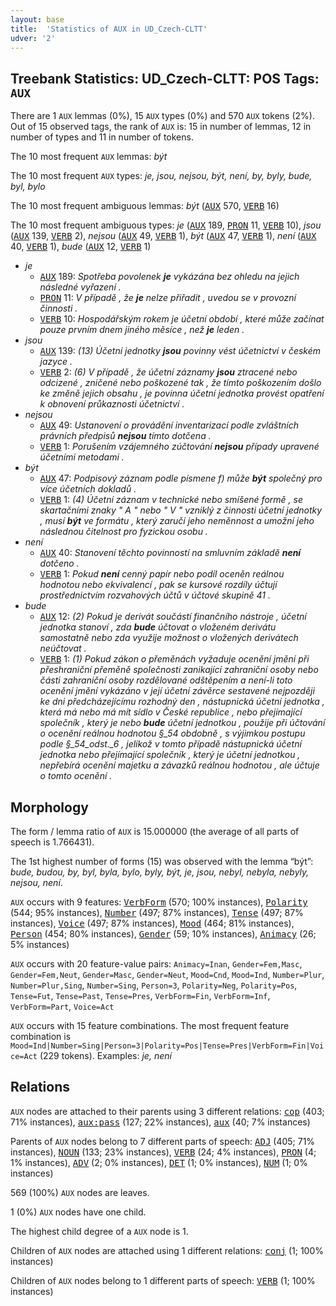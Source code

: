 ```yaml
---
layout: base
title:  'Statistics of AUX in UD_Czech-CLTT'
udver: '2'
---
```


## Treebank Statistics: UD_Czech-CLTT: POS Tags: `AUX`

There are 1 `AUX` lemmas (0%), 15 `AUX` types (0%) and 570 `AUX` tokens (2%).
Out of 15 observed tags, the rank of `AUX` is: 15 in number of lemmas, 12 in number of types and 11 in number of tokens.

The 10 most frequent `AUX` lemmas: <em>být</em>

The 10 most frequent `AUX` types:  <em>je, jsou, nejsou, být, není, by, byly, bude, byl, bylo</em>

The 10 most frequent ambiguous lemmas: <em>být</em> (<tt><a href="cs_cltt-pos-AUX.html">AUX</a></tt> 570, <tt><a href="cs_cltt-pos-VERB.html">VERB</a></tt> 16)

The 10 most frequent ambiguous types:  <em>je</em> (<tt><a href="cs_cltt-pos-AUX.html">AUX</a></tt> 189, <tt><a href="cs_cltt-pos-PRON.html">PRON</a></tt> 11, <tt><a href="cs_cltt-pos-VERB.html">VERB</a></tt> 10), <em>jsou</em> (<tt><a href="cs_cltt-pos-AUX.html">AUX</a></tt> 139, <tt><a href="cs_cltt-pos-VERB.html">VERB</a></tt> 2), <em>nejsou</em> (<tt><a href="cs_cltt-pos-AUX.html">AUX</a></tt> 49, <tt><a href="cs_cltt-pos-VERB.html">VERB</a></tt> 1), <em>být</em> (<tt><a href="cs_cltt-pos-AUX.html">AUX</a></tt> 47, <tt><a href="cs_cltt-pos-VERB.html">VERB</a></tt> 1), <em>není</em> (<tt><a href="cs_cltt-pos-AUX.html">AUX</a></tt> 40, <tt><a href="cs_cltt-pos-VERB.html">VERB</a></tt> 1), <em>bude</em> (<tt><a href="cs_cltt-pos-AUX.html">AUX</a></tt> 12, <tt><a href="cs_cltt-pos-VERB.html">VERB</a></tt> 1)


* <em>je</em>
  * <tt><a href="cs_cltt-pos-AUX.html">AUX</a></tt> 189: <em>Spotřeba povolenek <b>je</b> vykázána bez ohledu na jejich následné vyřazení .</em>
  * <tt><a href="cs_cltt-pos-PRON.html">PRON</a></tt> 11: <em>V případě , že <b>je</b> nelze přiřadit , uvedou se v provozní činnosti .</em>
  * <tt><a href="cs_cltt-pos-VERB.html">VERB</a></tt> 10: <em>Hospodářským rokem je účetní období , které může začínat pouze prvním dnem jiného měsíce , než <b>je</b> leden .</em>
* <em>jsou</em>
  * <tt><a href="cs_cltt-pos-AUX.html">AUX</a></tt> 139: <em>(13) Účetní jednotky <b>jsou</b> povinny vést účetnictví v českém jazyce .</em>
  * <tt><a href="cs_cltt-pos-VERB.html">VERB</a></tt> 2: <em>(6) V případě , že účetní záznamy <b>jsou</b> ztracené nebo odcizené , zničené nebo poškozené tak , že tímto poškozením došlo ke změně jejich obsahu , je povinna účetní jednotka provést opatření k obnovení průkaznosti účetnictví .</em>
* <em>nejsou</em>
  * <tt><a href="cs_cltt-pos-AUX.html">AUX</a></tt> 49: <em>Ustanovení o provádění inventarizací podle zvláštních právních předpisů <b>nejsou</b> tímto dotčena .</em>
  * <tt><a href="cs_cltt-pos-VERB.html">VERB</a></tt> 1: <em>Porušením vzájemného zúčtování <b>nejsou</b> případy upravené účetními metodami .</em>
* <em>být</em>
  * <tt><a href="cs_cltt-pos-AUX.html">AUX</a></tt> 47: <em>Podpisový záznam podle písmene f) může <b>být</b> společný pro více účetních dokladů .</em>
  * <tt><a href="cs_cltt-pos-VERB.html">VERB</a></tt> 1: <em>(4) Účetní záznam v technické nebo smíšené formě , se skartačními znaky " A " nebo " V " vzniklý z činnosti účetní jednotky , musí <b>být</b> ve formátu , který zaručí jeho neměnnost a umožní jeho následnou čitelnost pro fyzickou osobu .</em>
* <em>není</em>
  * <tt><a href="cs_cltt-pos-AUX.html">AUX</a></tt> 40: <em>Stanovení těchto povinností na smluvním základě <b>není</b> dotčeno .</em>
  * <tt><a href="cs_cltt-pos-VERB.html">VERB</a></tt> 1: <em>Pokud <b>není</b> cenný papír nebo podíl oceněn reálnou hodnotou nebo ekvivalencí , pak se kursové rozdíly účtují prostřednictvím rozvahových účtů v účtové skupině 41 .</em>
* <em>bude</em>
  * <tt><a href="cs_cltt-pos-AUX.html">AUX</a></tt> 12: <em>(2) Pokud je derivát součástí finančního nástroje , účetní jednotka stanoví , zda <b>bude</b> účtovat o vloženém derivátu samostatně nebo zda využije možnost o vložených derivátech neúčtovat .</em>
  * <tt><a href="cs_cltt-pos-VERB.html">VERB</a></tt> 1: <em>(1) Pokud zákon o přeměnách vyžaduje ocenění jmění při přeshraniční přeměně společnosti zanikající zahraniční osoby nebo části zahraniční osoby rozdělované odštěpením a není-li toto ocenění jmění vykázáno v její účetní závěrce sestavené nejpozději ke dni předcházejícímu rozhodný den , nástupnická účetní jednotka , která má nebo má mít sídlo v České republice , nebo přejímající společník , který je nebo <b>bude</b> účetní jednotkou , použije při účtování o ocenění reálnou hodnotou §_54 obdobně , s výjimkou postupu podle §_54_odst._6 , jelikož v tomto případě nástupnická účetní jednotka nebo přejímající společník , který je účetní jednotkou , nepřebírá ocenění majetku a závazků reálnou hodnotou , ale účtuje o tomto ocenění .</em>

## Morphology

The form / lemma ratio of `AUX` is 15.000000 (the average of all parts of speech is 1.766431).

The 1st highest number of forms (15) was observed with the lemma “být”: <em>bude, budou, by, byl, byla, bylo, byly, být, je, jsou, nebyl, nebyla, nebyly, nejsou, není</em>.

`AUX` occurs with 9 features: <tt><a href="cs_cltt-feat-VerbForm.html">VerbForm</a></tt> (570; 100% instances), <tt><a href="cs_cltt-feat-Polarity.html">Polarity</a></tt> (544; 95% instances), <tt><a href="cs_cltt-feat-Number.html">Number</a></tt> (497; 87% instances), <tt><a href="cs_cltt-feat-Tense.html">Tense</a></tt> (497; 87% instances), <tt><a href="cs_cltt-feat-Voice.html">Voice</a></tt> (497; 87% instances), <tt><a href="cs_cltt-feat-Mood.html">Mood</a></tt> (464; 81% instances), <tt><a href="cs_cltt-feat-Person.html">Person</a></tt> (454; 80% instances), <tt><a href="cs_cltt-feat-Gender.html">Gender</a></tt> (59; 10% instances), <tt><a href="cs_cltt-feat-Animacy.html">Animacy</a></tt> (26; 5% instances)

`AUX` occurs with 20 feature-value pairs: `Animacy=Inan`, `Gender=Fem,Masc`, `Gender=Fem,Neut`, `Gender=Masc`, `Gender=Neut`, `Mood=Cnd`, `Mood=Ind`, `Number=Plur`, `Number=Plur,Sing`, `Number=Sing`, `Person=3`, `Polarity=Neg`, `Polarity=Pos`, `Tense=Fut`, `Tense=Past`, `Tense=Pres`, `VerbForm=Fin`, `VerbForm=Inf`, `VerbForm=Part`, `Voice=Act`

`AUX` occurs with 15 feature combinations.
The most frequent feature combination is `Mood=Ind|Number=Sing|Person=3|Polarity=Pos|Tense=Pres|VerbForm=Fin|Voice=Act` (229 tokens).
Examples: <em>je, není</em>


## Relations

`AUX` nodes are attached to their parents using 3 different relations: <tt><a href="cs_cltt-dep-cop.html">cop</a></tt> (403; 71% instances), <tt><a href="cs_cltt-dep-aux-pass.html">aux:pass</a></tt> (127; 22% instances), <tt><a href="cs_cltt-dep-aux.html">aux</a></tt> (40; 7% instances)

Parents of `AUX` nodes belong to 7 different parts of speech: <tt><a href="cs_cltt-pos-ADJ.html">ADJ</a></tt> (405; 71% instances), <tt><a href="cs_cltt-pos-NOUN.html">NOUN</a></tt> (133; 23% instances), <tt><a href="cs_cltt-pos-VERB.html">VERB</a></tt> (24; 4% instances), <tt><a href="cs_cltt-pos-PRON.html">PRON</a></tt> (4; 1% instances), <tt><a href="cs_cltt-pos-ADV.html">ADV</a></tt> (2; 0% instances), <tt><a href="cs_cltt-pos-DET.html">DET</a></tt> (1; 0% instances), <tt><a href="cs_cltt-pos-NUM.html">NUM</a></tt> (1; 0% instances)

569 (100%) `AUX` nodes are leaves.

1 (0%) `AUX` nodes have one child.

The highest child degree of a `AUX` node is 1.

Children of `AUX` nodes are attached using 1 different relations: <tt><a href="cs_cltt-dep-conj.html">conj</a></tt> (1; 100% instances)

Children of `AUX` nodes belong to 1 different parts of speech: <tt><a href="cs_cltt-pos-VERB.html">VERB</a></tt> (1; 100% instances)

